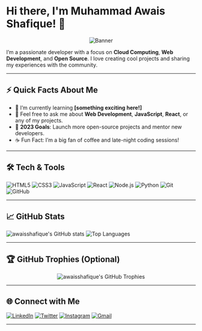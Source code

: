 <!-- README.md -->
<!-- This file goes into the repository: awaisshafique/awaisshafique -->

# Hi there, I'm Muhammad Awais Shafique! 👋

<p align="center">
  <!-- Optionally replace or remove the image below with a banner/cover of your choice -->
  <img src="https://github.com/awaisshafique/awaisshafique/blob/main/assets/banner.png" alt="Banner" />
</p>

I’m a passionate developer with a focus on **Cloud Computing**, **Web Development**, and **Open Source**. I love creating cool projects and sharing my experiences with the community.

---

## ⚡ Quick Facts About Me

- 🌱 I’m currently learning **[something exciting here!]**
- 💬 Feel free to ask me about **Web Development**, **JavaScript**, **React**, or any of my projects.
- 🎯 **2023 Goals**: Launch more open-source projects and mentor new developers.
- ☕ Fun Fact: I’m a big fan of coffee and late-night coding sessions!

---

## 🛠 Tech & Tools

![HTML5](https://img.shields.io/badge/-HTML5-E34F26?logo=html5&logoColor=fff)
![CSS3](https://img.shields.io/badge/-CSS3-1572B6?logo=css3)
![JavaScript](https://img.shields.io/badge/-JavaScript-F7DF1E?logo=javascript&logoColor=000)
![React](https://img.shields.io/badge/-React-61DAFB?logo=react&logoColor=000)
![Node.js](https://img.shields.io/badge/-Node.js-339933?logo=node.js&logoColor=fff)
![Python](https://img.shields.io/badge/-Python-3776AB?logo=python&logoColor=fff)
![Git](https://img.shields.io/badge/-Git-F05032?logo=git&logoColor=fff)
![GitHub](https://img.shields.io/badge/-GitHub-181717?logo=github&logoColor=fff)

---

## 📈 GitHub Stats

![awaisshafique's GitHub stats](https://github-readme-stats.vercel.app/api?username=awaisshafique&show_icons=true)
![Top Languages](https://github-readme-stats.vercel.app/api/top-langs/?username=awaisshafique&layout=compact)

---

## 🏆 GitHub Trophies (Optional)

<p align="center">
  <img src="https://github-profile-trophy.vercel.app/?username=awaisshafique&theme=flat&no-frame=true&margin-w=15" alt="awaisshafique's GitHub Trophies" />
</p>

---

## 🌐 Connect with Me

[![LinkedIn](https://img.shields.io/badge/-LinkedIn-0077B5?logo=linkedin&logoColor=white)](https://www.linkedin.com/in/awaisshafique)
[![Twitter](https://img.shields.io/badge/-Twitter-1DA1F2?logo=twitter&logoColor=white)](https://twitter.com/awaisshafique)
[![Instagram](https://img.shields.io/badge/-Instagram-E4405F?logo=instagram&logoColor=white)](https://instagram.com/awaisshafique)
[![Gmail](https://img.shields.io/badge/-Gmail-D14836?logo=gmail&logoColor=white)](mailto:your_email_here@gmail.com)

---

<!-- Feel free to add/remove sections as you wish. Experiment and have fun! -->

